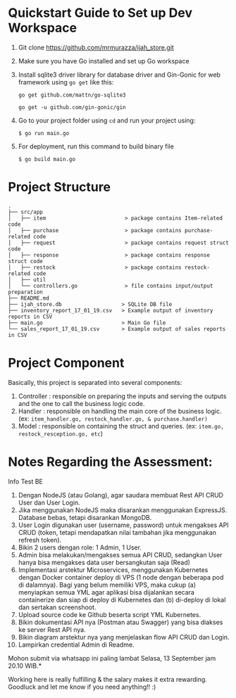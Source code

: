 # Quickstart Guide to Set up Dev Workspace

1. Git clone https://github.com/mrmurazza/ijah_store.git
2. Make sure you have Go installed and set up Go workspace
3. Install sqlite3 driver library for database driver and Gin-Gonic for web framework using `go get` like this:

   `go get github.com/mattn/go-sqlite3`
   
    `go get -u github.com/gin-gonic/gin`
    
4. Go to your project folder using `cd` and run your project using:

    `$ go run main.go`
    
5. For deployment, run this command to build binary file

    `$ go build main.go`
    
    
# Project Structure 
```
.
├── src/app
│   ├── item                         > package contains Item-related code 
│   ├── purchase                     > package contains purchase-related code
│   ├── request                      > package contains request struct code
│   ├── response                     > package contains response struct code
│   ├── restock                      > package contains restock-related code
│   ├── util                         
│   └── controllers.go               > file contains input/output preparation
├── README.md
├── ijah_store.db                   > SQLite DB file
├── inventory_report_17_01_19.csv   > Example output of inventory reports in CSV
├── main.go                         > Main Go file
└── sales_report_17_01_19.csv       > Example output of sales reports in CSV 

```

# Project Component

Basically, this project is separated into several components: 
1. Controller : responsible on preparing the inputs and serving the outputs and the one to call the business logic code.
2. Handler : responsible on handling the main core of the business logic. (ex: `item_handler.go, restock_handler.go, & purchase.handler)`
3. Model : responsible on containing the struct and queries. (ex: `item.go, restock_resception.go, etc`)


# Notes Regarding the Assessment:

Info Test BE
1. Dengan NodeJS (atau Golang), agar saudara membuat Rest API CRUD User dan User Login.
2. Jika menggunakan NodeJS maka disarankan menggunakan ExpressJS. Database bebas, tetapi disarankan MongoDB.
3. User Login digunakan user (username, password) untuk mengakses API CRUD (token, tetapi mendapatkan nilai tambahan jika menggunakan refresh token).
4. Bikin 2 users dengan role: 1 Admin, 1 User.
5. Admin bisa melakukan/mengakses semua API CRUD, sedangkan User hanya bisa mengakses data user bersangkutan saja (Read)
6. Implementasi arstektur Microservices, menggunakan Kubernetes dengan Docker container deploy di VPS (1 node dengan beberapa pod di dalamnya). Bagi yang belum memiliki VPS, maka cukup (a) menyiapkan semua YML agar aplikasi bisa dijalankan secara containerize dan siap di deploy di Kubernetes dan (b) di-deploy di lokal dan sertakan screenshoot.
7. Upload source code ke Github beserta script YML Kubernetes.
8. Bikin dokumentasi API nya (Postman atau Swagger) yang bisa diakses ke server Rest API nya.
9. Bikin diagram arstektur nya yang menjelaskan flow API CRUD dan Login.
10. Lampirkan credential Admin di Readme.

Mohon submit via whatsapp ini paling lambat Selasa, 13 September jam 20.10 WIB.*

Working here is really fulfilling & the salary makes it extra rewarding. Goodluck and let me know if you need anything!! :)
